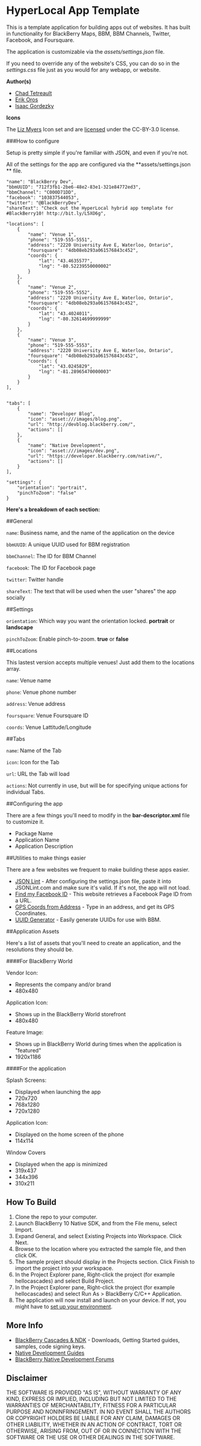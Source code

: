# HyperLocal App Template

This is a template application for building apps out of websites. It has built in functionality for BlackBerry Maps, BBM, BBM Channels, Twitter, Facebook, and Foursquare.

The application is customizable via the *assets/settings.json* file.

If you need to override any of the website's CSS, you can do so in the *settings.css* file just as you would for any webapp, or website.

**Author(s)**

* [Chad Tetreault](http://www.twitter.com/chadtatro)
* [Erik Oros](http://www.twitter.com/waterlooerik)
* [Isaac Gordezky](https://github.com/igordezky)

**Icons**

The [Liz Myers](http://www.myersdesign.com) Icon set and are [licensed](http://creativecommons.org/licenses/by/3.0/) under the CC-BY-3.0 license.


###How to configure

Setup is pretty simple if you're familiar with JSON, and even if you're not.

All of the settings for the app are configured via the **assets/settings.json
** file. 

    "name": "BlackBerry Dev",
    "bbmUUID": "712f3fb1-2be6-48e2-83e1-321e84772ed3",
    "bbmChannel": "C000D71DD",
    "facebook": "103837544053",
    "twitter": "@BlackBerryDev",
    "shareText": "Check out the HyperLocal hybrid app template for #BlackBerry10! http://bit.ly/L5XO6g",

    "locations": [
        {
            "name": "Venue 1",
            "phone": "519-555-5551",
            "address": "2220 University Ave E, Waterloo, Ontario",
            "foursquare": "4db08eb293a061576843c452",
            "coords": {
                "lat": "43.4635577",
                "lng": "-80.52239550000002"
            }
        },
        {
            "name": "Venue 2",
            "phone": "519-555-5552",
            "address": "2220 University Ave E, Waterloo, Ontario",
            "foursquare": "4db08eb293a061576843c452",
            "coords": {
                "lat": "43.4024011",
                "lng": "-80.32614699999999"
            }
        },
        {
            "name": "Venue 3",
            "phone": "519-555-5553",
            "address": "2220 University Ave E, Waterloo, Ontario",
            "foursquare": "4db08eb293a061576843c452",
            "coords": {
                "lat": "43.0245829",
                "lng": "-81.28965470000003"
            }
        }
    ],


    "tabs": [
        {
            "name": "Developer Blog",
            "icon": "asset:///images/blog.png",
            "url": "http://devblog.blackberry.com/",
            "actions": []
        },
        {
            "name": "Native Development",
            "icon": "asset:///images/dev.png",
            "url": "https://developer.blackberry.com/native/",
            "actions": []
        }
    ],

    "settings": {
        "orientation": "portrait",
        "pinchToZoom": "false"
    }
    
**Here's a breakdown of each section:**

##General

`name`: Business name, and the name of the application on the device

`bbmUUID`: A unique UUID used for BBM registration

`bbmChannel`: The ID for BBM Channel

`facebook`: The ID for Facebook page

`twitter`: Twitter handle

`shareText`: The text that will be used when the user "shares" the app socially


##Settings

`orientation`: Which way you want the orientation locked. **portrait** or **landscape**

`pinchToZoom`: Enable pinch-to-zoom. **true** or **false**

##Locations

This lastest version accepts multiple venues! Just add them to the locations array.

`name`: Venue name

`phone`: Venue phone number

`address`: Venue address

`foursquare`: Venue Foursquare ID

`coords`: Venue Lattitude/Longitude

##Tabs

`name`: Name of the Tab

`icon`: Icon for the Tab

`url`: URL the Tab will load

`actions`: Not currently in use, but will be for specifying unique actions for individual Tabs.

##Configuring the app

There are a few things you'll need to modify in the **bar-descriptor.xml** file to customize it.

- Package Name
- Application Name
- Application Description

##Utilities to make things easier

There are a few websites we frequent to make building these apps easier. 

- [JSON Lint](www.jsonlint.com) - After configuring the settings.json file, paste it into JSONLint.com and make sure it's valid. If it's not, the app will not load.
- [Find my Facebook ID](https://findmyfbid.in/) - This website retrieves a Facebook Page ID from a URL.
- [GPS Coords from Address](http://www.characterscounter.com/get-coordinates-google-maps.php) - Type in an address, and get its GPS Coordinates.
- [UUID Generator](http://www.famkruithof.net/uuid/uuidgen) - Easily generate UUIDs for use with BBM.


##Application Assets

Here's a list of assets that you'll need to create an application, and the resolutions they should be.

####For BlackBerry World

Vendor Icon:

- Represents the company and/or brand
- 480x480


Application Icon:

- Shows up in the BlackBerry World storefront
- 480x480

Feature Image:

- Shows up in BlackBerry World during times when the application is "featured"
- 1920x1186



####For the application

Splash Screens:

- Displayed when launching the app
- 720x720
- 768x1280
- 720x1280


Application Icon:

- Displayed on the home screen of the phone
- 114x114

Window Covers

- Displayed when the app is minimized
- 319x437
- 344x396
- 310x211

## How To Build

1. Clone the repo to your computer.
2. Launch BlackBerry 10 Native SDK, and from the File menu, select Import.
3. Expand General, and select Existing Projects into Workspace. Click Next.
4. Browse to the location where you extracted the sample file, and then click OK.
5. The sample project should display in the Projects section. 
   Click Finish to import the project into your workspace.
6. In the Project Explorer pane, Right-click the project (for example hellocascades) 
   and select Build Project.
7. In the Project Explorer pane, Right-click the project (for example hellocascades) 
   and select Run As > BlackBerry C/C++ Application.
8. The application will now install and launch on your device. If not, you might
   have to [set up your environment](http://developer.blackberry.com/native/documentation/getting_started/setting_up.html).


## More Info

* [BlackBerry Cascades & NDK](https://developer.blackberry.com/native) - Downloads, Getting Started guides, samples, code signing keys.
* [Native Development Guides](https://developer.blackberry.com/native/documentation)
* [BlackBerry Native Development Forums](https://developer.blackberry.com/native/documentation)


## Disclaimer

THE SOFTWARE IS PROVIDED "AS IS", WITHOUT WARRANTY OF ANY KIND, EXPRESS OR IMPLIED, INCLUDING BUT NOT LIMITED TO THE WARRANTIES OF MERCHANTABILITY, FITNESS FOR A PARTICULAR PURPOSE AND NONINFRINGEMENT. IN NO EVENT SHALL THE AUTHORS OR COPYRIGHT HOLDERS BE LIABLE FOR ANY CLAIM, DAMAGES OR OTHER LIABILITY, WHETHER IN AN ACTION OF CONTRACT, TORT OR OTHERWISE, ARISING FROM, OUT OF OR IN CONNECTION WITH THE SOFTWARE OR THE USE OR OTHER DEALINGS IN THE SOFTWARE.









